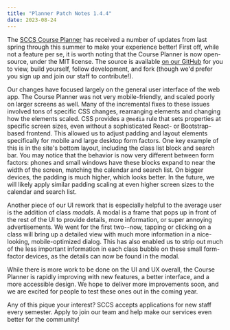 ```yaml
---
title: "Planner Patch Notes 1.4.4"
date: 2023-08-24
---
```


The [SCCS Course Planner](https://schedule.sccs.swarthmore.edu) has received a number of
updates from last spring through this summer to make your experience better! First off,
while not a feature per se, it is worth noting that the Course Planner is now
open-source, under the MIT license. The source is available
[on our GitHub](https://github.com/swat-sccs/scheduler) for you to view, build yourself,
follow development, and fork (though we'd prefer you sign up and join our staff to
contribute!).

Our changes have focused largely on the general user interface of the web app. The
Course Planner was not very mobile-friendly, and scaled poorly on larger screens as
well. Many of the incremental fixes to these issues involved tons of specific CSS
changes, rearranging elements and changing how the elements scaled. CSS provides a
`@media` rule that sets properties at specific screen sizes, even without a
sophisticated React- or Bootstrap-based frontend. This allowed us to adjust padding
and layout elements specifically for mobile and large desktop form factors. One key
example of this is in the site's bottom layout, including the class list block and
search bar. You may notice that the behavior is now very different between form
factors: phones and small windows have these blocks expand to near the width of the
screen, matching the calendar and search list. On bigger devices, the padding
is much higher, which looks better. In the future, we will likely apply similar
padding scaling at even higher screen sizes to the calendar and search list.

Another piece of our UI rework that is especially helpful to the average user is the
addition of class *modals*. A modal is a frame that pops up in front of the rest of the
UI to provide details, more information, or super annoying advertisements. We went for
the first two--now, tapping or clicking on a class will bring up a detailed view with
much more information in a nice-looking, mobile-optimized dialog. This has also
enabled us to strip out much of the less important information in each class bubble on
these small form-factor devices, as the details can now be found in the modal.

While there is more work to be done on the UI and UX overall, the Course Planner is
rapidly improving with new features, a better interface, and a more accessible design.
We hope to deliver more improvements soon, and we are excited for people to test these
ones out in the coming year.

Any of this pique your interest? SCCS accepts applications for new staff every semester.
Apply to join our team and help make our services even better for the community!

